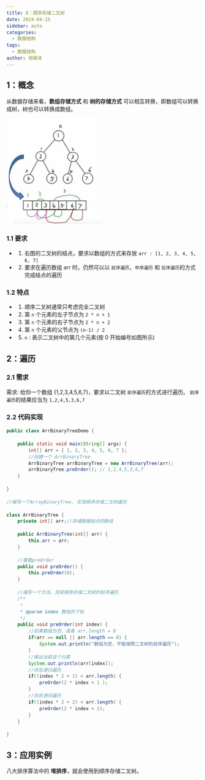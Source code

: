 ```yaml
---
title: 8：顺序存储二叉树
date: 2024-04-15
sidebar: auto
categories:
  - 数据结构
tags:
  - 数据结构
author: 胡昊泽
---
```


## 1：概念

从数据存储来看，**数组存储方式** 和 **树的存储方式** 可以相互转换，即数组可以转换成树，树也可以转换成数组。

![alt text](./assets/image19.png)

### 1.1 要求

- 1) 右图的二叉树的结点，要求以数组的方式来存放 `arr : [1, 2, 3, 4, 5, 6, 7]`
- 2) 要求在遍历数组 arr 时，仍然可以以 `前序遍历`，`中序遍历` 和 `后序遍历`的方式完成结点的遍历

### 1.2 特点

- 1) 顺序二叉树通常只考虑完全二叉树 
- 2) 第 `n` 个元素的左子节点为 `2 * n + 1`
- 3) 第 `n` 个元素的右子节点为 `2 * n + 2` 
- 4) 第 `n` 个元素的父节点为 `(n-1) / 2` 
- 5) `n` : 表示二叉树中的第几个元素(按 0 开始编号如图所示)


## 2：遍历


### 2.1 需求

需求: 给你一个数组 {1,2,3,4,5,6,7}，要求以二叉树 `前序遍历`的方式进行遍历。 `前序遍历`的结果应当为 `1,2,4,5,3,6,7`

### 2.2 代码实现

```java
public class ArrBinaryTreeDemo {

	public static void main(String[] args) {
		int[] arr = { 1, 2, 3, 4, 5, 6, 7 };
		//创建一个 ArrBinaryTree
		ArrBinaryTree arrBinaryTree = new ArrBinaryTree(arr);
		arrBinaryTree.preOrder(); // 1,2,4,5,3,6,7
	}

}

//编写一个ArrayBinaryTree, 实现顺序存储二叉树遍历

class ArrBinaryTree {
	private int[] arr;//存储数据结点的数组

	public ArrBinaryTree(int[] arr) {
		this.arr = arr;
	}
	
	//重载preOrder
	public void preOrder() {
		this.preOrder(0);
	}
	
	//编写一个方法，完成顺序存储二叉树的前序遍历
	/**
	 * 
	 * @param index 数组的下标 
	 */
	public void preOrder(int index) {
		//如果数组为空，或者 arr.length = 0
		if(arr == null || arr.length == 0) {
			System.out.println("数组为空，不能按照二叉树的前序遍历");
		}
		//输出当前这个元素
		System.out.println(arr[index]); 
		//向左递归遍历
		if((index * 2 + 1) < arr.length) {
			preOrder(2 * index + 1 );
		}
		//向右递归遍历
		if((index * 2 + 2) < arr.length) {
			preOrder(2 * index + 2);
		}
	}
	
}
```

## 3：应用实例

八大排序算法中的 **堆排序**，就会使用到顺序存储二叉树。